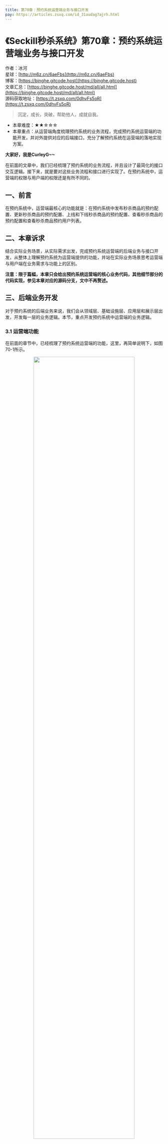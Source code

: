 ```yaml
---
title: 第70章：预约系统运营端业务与接口开发
pay: https://articles.zsxq.com/id_31audag7ajrh.html
---
```


# 《Seckill秒杀系统》第70章：预约系统运营端业务与接口开发

作者：冰河
<br/>星球：[http://m6z.cn/6aeFbs](http://m6z.cn/6aeFbs)
<br/>博客：[https://binghe.gitcode.host](https://binghe.gitcode.host)
<br/>文章汇总：[https://binghe.gitcode.host/md/all/all.html](https://binghe.gitcode.host/md/all/all.html)
<br/>源码获取地址：[https://t.zsxq.com/0dhvFs5oR](https://t.zsxq.com/0dhvFs5oR)

> 沉淀，成长，突破，帮助他人，成就自我。

* 本章难度：★★☆☆☆
* 本章重点：从运营端角度梳理预约系统的业务流程，完成预约系统运营端的功能开发，并对外提供对应的后端接口，充分了解预约系统在运营端的落地实现方案。

**大家好，我是CurleyG~~**

在前面的文章中，我们已经梳理了预约系统的业务流程，并且设计了最简化的接口交互逻辑。接下来，就是要对这些业务流程和接口进行实现了。在预约系统中，运营端的权限与用户端的权限还是有所不同的。

## 一、前言

在预约系统中，运营端最核心的功能就是：在预约系统中发布秒杀商品的预约配置、更新秒杀商品的预约配置、上线和下线秒杀商品的预约配置、查看秒杀商品的预约配置和查看秒杀商品预约用户列表。

## 二、本章诉求

结合实际业务场景，从实际需求出发，完成预约系统运营端的后端业务与接口开发，从整体上理解预约系统为运营端提供的功能，并站在实际业务场景思考运营端与用户端在业务需求与功能上的区别。

**注意：限于篇幅，本章只会给出预约系统运营端的核心业务代码，其他细节部分的代码实现，参见本章对应的源码分支，文中不再赘述。**

## 三、后端业务开发

对于预约系统的后端业务来说，我们会从领域层、基础设施层、应用层和展示层出发，开发每一层的业务逻辑。本节，重点开发预约系统中运营端的业务逻辑。

### 3.1 运营端功能

在前面的章节中，已经梳理了预约系统运营端的功能，这里，再简单说明下，如图70-1所示。

<div align="center">
    <img src="https://binghe.gitcode.host/images/project/seckill/scekill-2023-08-10-001.png?raw=true" width="80%">
    <br/>
</div>

可以看到，运营人员可以在预约系统中发布秒杀商品的预约配置、更新秒杀商品的预约配置、上线和下线秒杀商品的预约配置、查看秒杀商品的预约配置和查看秒杀商品预约用户列表。

**由于本节暂不涉及到用户预约商品的逻辑，所以，查看秒杀商品的预约用户列表接口，会放到预约系统用户端业务开发章节中，本章暂不赘述。**

### 3.2 领域层开发

## 查看完整文章

加入[冰河技术](http://m6z.cn/6aeFbs)知识星球，解锁完整技术文章与完整代码
